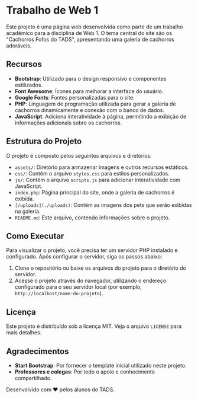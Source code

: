 # Trabalho de Web 1

Este projeto é uma página web desenvolvida como parte de um trabalho acadêmico para a disciplina de Web 1. O tema central do site são os "Cachorros Fofos do TADS", apresentando uma galeria de cachorros adoráveis.

## Recursos

- **Bootstrap**: Utilizado para o design responsivo e componentes estilizados.
- **Font Awesome**: Ícones para melhorar a interface do usuário.
- **Google Fonts**: Fontes personalizadas para o site.
- **PHP**: Linguagem de programação utilizada para gerar a galeria de cachorros dinamicamente e conexão com o banco de dados.
- **JavaScript**: Adiciona interatividade à página, permitindo a exibição de informações adicionais sobre os cachorros.

## Estrutura do Projeto

O projeto é composto pelos seguintes arquivos e diretórios:

- `assets/`: Diretório para armazenar imagens e outros recursos estáticos.
- `css/`: Contém o arquivo `styles.css` para estilos personalizados.
- `js/`: Contém o arquivo `scripts.js` para adicionar interatividade com JavaScript.
- `index.php`: Página principal do site, onde a galeria de cachorros é exibida.
- `[/uploads](./uploads)`: Contém as imagens dos pets que serão exibidas na galeria.
- `README.md`: Este arquivo, contendo informações sobre o projeto.

## Como Executar

Para visualizar o projeto, você precisa ter um servidor PHP instalado e configurado. Após configurar o servidor, siga os passos abaixo:

1. Clone o repositório ou baixe os arquivos do projeto para o diretório do servidor.
2. Acesse o projeto através do navegador, utilizando o endereço configurado para o seu servidor local (por exemplo, `http://localhost/nome-do-projeto`).

## Licença

Este projeto é distribuído sob a licença MIT. Veja o arquivo `LICENSE` para mais detalhes.

## Agradecimentos

- **Start Bootstrap**: Por fornecer o template inicial utilizado neste projeto.
- **Professores e colegas**: Por todo o apoio e conhecimento compartilhado.

Desenvolvido com ❤️ pelos alunos do TADS.